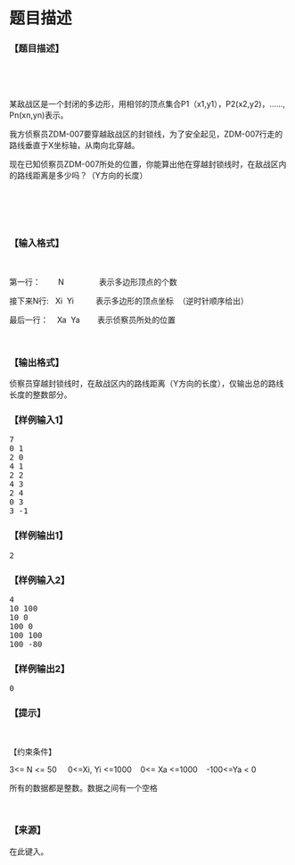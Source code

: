 # 题目描述


<h3>
【题目描述】
</h3>
<p>
<br/>
</p>
<p>
<br/>
</p>
<p>
某敌战区是一个封闭的多边形，用相邻的顶点集合P1（x1,y1），P2(x2,y2)，......, Pn(xn,yn)表示。
</p>
<p>
我方侦察员ZDM-007要穿越敌战区的封锁线，为了安全起见，ZDM-007行走的路线垂直于X坐标轴，从南向北穿越。
</p>
<p>
现在已知侦察员ZDM-007所处的位置，你能算出他在穿越封锁线时，在敌战区内的路线距离是多少吗？（Y方向的长度） 
</p>
<p>
<img src="/upload/image/20140718/20140718164923_47590.png" alt=""/> 
</p>
<p>
<br/>
</p>
<p>
<br/>
</p>
<h3>
【输入格式】
</h3>
<p>
<br/>
</p>
<p>
第一行：        N                表示多边形顶点的个数
</p>
<p>
接下来N行:   Xi  Yi          表示多边形的顶点坐标  （逆时针顺序给出）
</p>
<p>
最后一行：    Xa  Ya        表示侦察员所处的位置
</p>
<p>
<br/>
</p>
<h3>
【输出格式】
</h3>
<p>
侦察员穿越封锁线时，在敌战区内的路线距离（Y方向的长度），仅输出总的路线长度的整数部分。
</p>
<h3>
【样例输入1】
</h3>
<pre>7 
0 1 
2 0
4 1
2 2 
4 3 
2 4 
0 3 
3 -1
</pre>
<h3>
【样例输出1】
</h3>
<pre>2</pre>
<h3>
</h3>
<h3>
【样例输入2】
</h3>
<pre>4
10 100
10 0
100 0
100 100
100 -80
</pre>
<h3>
【样例输出2】
</h3>
<pre>0</pre>
<h3>
【提示】
</h3>
<p>
<br/>
</p>
<p>
【约束条件】
</p>
<p>
3&lt;= N &lt;= 50     0&lt;=Xi, Yi &lt;=1000    0&lt;= Xa &lt;=1000    -100&lt;=Ya &lt; 0
</p>
<p>
所有的数据都是整数。数据之间有一个空格
</p>
<p>
<br/>
</p>
<h3>
【来源】
</h3>
<p>
在此键入。
</p>
